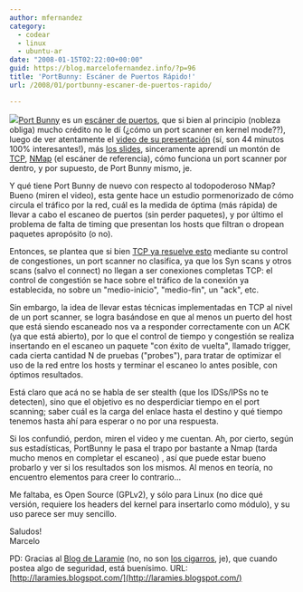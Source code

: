```yaml
---
author: mfernandez
category:
  - codear
  - linux
  - ubuntu-ar
date: "2008-01-15T02:22:00+00:00"
guid: https://blog.marcelofernandez.info/?p=96
title: 'PortBunny: Escáner de Puertos Rápido!'
url: /2008/01/portbunny-escaner-de-puertos-rapido/

---
```

[![](http://4.bp.blogspot.com/_nDZ247g0qSM/R4wZ_L79vkI/AAAAAAAAAQM/wp3B_zrIbgI/s400/logoS.png)](http://www.recurity-labs.com/portbunny/portbunny.html)[Port Bunny](http://www.recurity-labs.com/portbunny/portbunny.html) es un [escáner de puertos](http://es.wikipedia.org/wiki/Esc%C3%A1ner_de_puertos), que si bien al principio (nobleza obliga) mucho crédito no le dí (¿cómo un port scanner en kernel mode??), luego de ver atentamente el [video de su presentación](http://dewy.fem.tu-ilmenau.de/CCC/24C3/matroska/24c3-2131-en-port_scanning_improved.mkv) (sí, son 44 minutos 100% interesantes!), más [los slides](http://www.recurity-labs.com/portbunny/24c3PortBunnySlides.pdf), sinceramente aprendí un montón de [TCP](http://es.wikipedia.org/wiki/TCP), [NMap](http://insecure.org/nmap/) (el escáner de referencia), cómo funciona un port scanner por dentro, y por supuesto, de Port Bunny mismo, je.

Y qué tiene Port Bunny de nuevo con respecto al todopoderoso NMap? Bueno (miren el video), esta gente hace un estudio pormenorizado de cómo circula el tráfico por la red, cuál es la medida de óptima (más rápida) de llevar a cabo el escaneo de puertos (sin perder paquetes), y por último el problema de falta de timing que presentan los hosts que filtran o dropean paquetes apropósito (o no).

Entonces, se plantea que si bien [TCP ya resuelve esto](http://en.wikipedia.org/wiki/Transmission_Control_Protocol#Congestion_control) mediante su control de congestiones, un port scanner no clasifica, ya que los Syn scans y otros scans (salvo el connect) no llegan a ser conexiones completas TCP: el control de congestión se hace sobre el tráfico de la conexión ya establecida, no sobre un "medio-inicio", "medio-fin", un "ack", etc.

Sin embargo, la idea de llevar estas técnicas implementadas en TCP al nivel de un port scanner, se logra basándose en que al menos un puerto del host que está siendo escaneado nos va a responder correctamente con un ACK (ya que está abierto), por lo que el control de tiempo y congestión se realiza insertando en el escaneo un paquete "con éxito de vuelta", llamado trigger, cada cierta cantidad N de pruebas ("probes"), para tratar de optimizar el uso de la red entre los hosts y terminar el escaneo lo antes posible, con óptimos resultados.

Está claro que acá no se habla de ser stealth (que los IDSs/IPSs no te detecten), sino que el objetivo es no desperdiciar tiempo en el port scanning; saber cuál es la carga del enlace hasta el destino y qué tiempo tenemos hasta ahí para esperar o no por una respuesta.

Si los confundió, perdon, miren el video y me cuentan. Ah, por cierto, según sus estadísticas, PortBunny le pasa el trapo por bastante a Nmap (tarda mucho menos en completar el escaneo) , así que puede estar bueno probarlo y ver si los resultados son los mismos. Al menos en teoría, no encuentro elementos para creer lo contrario...

Me faltaba, es Open Source (GPLv2), y sólo para Linux (no dice qué versión, requiere los headers del kernel para insertarlo como módulo), y su uso parece ser muy sencillo.

Saludos!  
Marcelo

PD: Gracias al [Blog de Laramie](http://laramies.blogspot.com/) (no, no son [los cigarros](http://en.wikipedia.org/wiki/Laramie_Cigarettes#Laramie_Cigarettes), je), que cuando postea algo de seguridad, está buenísimo. URL: [http://laramies.blogspot.com/](http://laramies.blogspot.com/)
